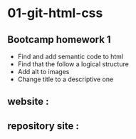 # 01-git-html-css

## Bootcamp homework 1  

- Find and add semantic code to html
- Find that the follow a logical structure
- Add alt to images
- Change title to a descriptive one

## website :

## repository site :
